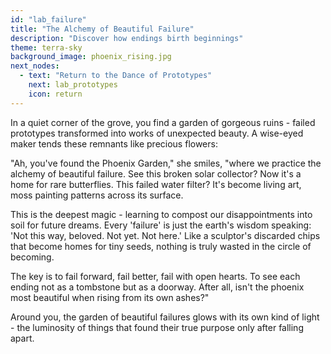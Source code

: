 ```yaml
---
id: "lab_failure"
title: "The Alchemy of Beautiful Failure"
description: "Discover how endings birth beginnings"
theme: terra-sky
background_image: phoenix_rising.jpg
next_nodes:
  - text: "Return to the Dance of Prototypes"
    next: lab_prototypes
    icon: return
---
```

In a quiet corner of the grove, you find a garden of gorgeous ruins - failed prototypes transformed into works of unexpected beauty. A wise-eyed maker tends these remnants like precious flowers:

"Ah, you've found the Phoenix Garden," she smiles, "where we practice the alchemy of beautiful failure. See this broken solar collector? Now it's a home for rare butterflies. This failed water filter? It's become living art, moss painting patterns across its surface.

This is the deepest magic - learning to compost our disappointments into soil for future dreams. Every 'failure' is just the earth's wisdom speaking: 'Not this way, beloved. Not yet. Not here.' Like a sculptor's discarded chips that become homes for tiny seeds, nothing is truly wasted in the circle of becoming.

The key is to fail forward, fail better, fail with open hearts. To see each ending not as a tombstone but as a doorway. After all, isn't the phoenix most beautiful when rising from its own ashes?"

Around you, the garden of beautiful failures glows with its own kind of light - the luminosity of things that found their true purpose only after falling apart.